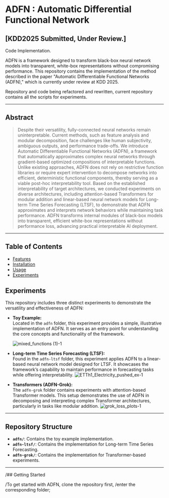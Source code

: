 # ADFN : Automatic Differential Functional Network 
## [KDD2025 Submitted, Under Review.] 
Code Implementation.


ADFN is a framework designed to transform black-box neural network models into transparent, white-box representations without compromising performance. This repository contains the implementation of the method described in the paper "Automatic Differentiable Functional Networks (ADFN)," which is currently under review at KDD 2025.

Repository and code being refactored and rewritten, current repository contains all the scripts for experiments.


---

## Abstract

> Despite their versatility, fully-connected neural networks remain uninterpretable. Current methods, such as feature analysis and modular decomposition, face challenges like human subjectivity, ambiguous outputs, and performance trade-offs. We introduce Automatic Differentiable Functional Networks (ADFN), a framework that automatically approximates complex neural networks through gradient-based optimized compositions of interpretable functions. Unlike existing approaches, ADFN does not rely on restrictive function libraries or require expert intervention to decompose networks into efficient, deterministic functional components, thereby serving as a viable post-hoc interpretability tool. Based on the established interpretability of target architectures, we conducted experiments on diverse architectures, including attention-based Transformers for modular addition and linear-based neural network models for Long-term Time Series Forecasting (LTSF), to demonstrate that ADFN approximates and interprets network behaviors while maintaining task performance. ADFN transforms internal modules of black-box models into transparent, efficient white-box representations without performance loss, advancing practical interpretable AI deployment.

---

## Table of Contents

- [Features](#features)
- [Installation](#installation)
- [Usage](#usage)
- [Experiments](#experiments)


## Experiments

This repository includes three distinct experiments to demonstrate the versatility and effectiveness of ADFN:

- **Toy Example:**  
  Located in the `adfn` folder, this experiment provides a simple, illustrative implementation of ADFN. It serves as an entry point for understanding the core concepts and functionality of the framework.

  ![mixed_functions (1)-1](https://github.com/user-attachments/assets/01f0fd52-f1e4-452e-b920-631f59f078c2)


- **Long-term Time Series Forecasting (LTSF):**  
  Found in the `adfn-ltsf` folder, this experiment applies ADFN to a linear-based neural network model designed for LTSF. It showcases the framework’s capability to maintain performance in forecasting tasks while offering interpretability.
![ETTh1_Electricity_pushed_ex-1](https://github.com/user-attachments/assets/db7fb0ff-3603-4ab7-806d-e1f1d5d57d73)

- **Transformers (ADFN-Grok):**  
  The `adfn-grok` folder contains experiments with attention-based Transformer models. This setup demonstrates the use of ADFN in decomposing and interpreting complex Transformer architectures, particularly in tasks like modular addition.
![grok_loss_plots-1](https://github.com/user-attachments/assets/a5783854-887d-4b2a-9374-4f522e54b7d6)

---

## Repository Structure

- **`adfn/`**: Contains the toy example implementation.
- **`adfn-ltsf/`**: Contains the implementation for Long-term Time Series Forecasting.
- **`adfn-grok/`**: Contains the implementation for Transformer-based experiments.

---

/## Getting Started

/To get started with ADFN, clone the repository first,
/enter the corresponding folder;

